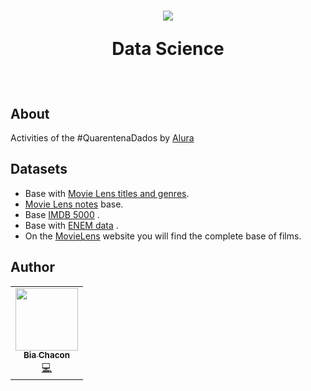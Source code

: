 <h1 align="center">
  <img src="https://user-images.githubusercontent.com/42190754/79809093-16b2fe00-8346-11ea-9848-a2e7a1964300.png" float="center"/>
<p align="center">
  <strong align="center">Data Science</strong>
</p>
</h1> 
<br>

## About
Activities of the #QuarentenaDados by [Alura](https://github.com/alura-cursos)

## Datasets
- Base with [Movie Lens titles and genres](https://raw.githubusercontent.com/BiaChacon/data-science-starting/master/datasets/ml-latest-small/movies.csv).
- [Movie Lens notes](https://raw.githubusercontent.com/BiaChacon/data-science-starting/master/datasets/ml-latest-small/ratings.csv) base.
- Base [IMDB 5000](https://raw.githubusercontent.com/BiaChacon/data-science-starting/master/datasets/movie_metadata.csv) .
- Base with [ENEM data](https://raw.githubusercontent.com/guilhermesilveira/enem-2018/master/MICRODADOS_ENEM_2018_SAMPLE_43278.csv) .
- On the [MovieLens](https://grouplens.org/datasets/movielens/) website you will find the complete base of films.


## Author 
<table>
  <tr>
    <td align="center"><a href="https://github.com/biachacon"><img src="https://avatars1.githubusercontent.com/u/42190754?s=460&u=a5cbe42a4868b2bac9615226044b9cec15cee418&v=4" width="100px;" alt=""/><br /><sub><b>Bia Chacon</b></sub></a><br /><a href="https://github.com/BiaChacon/be-the-hero" title="Code">💻</a></td>
  <tr>
</table>
